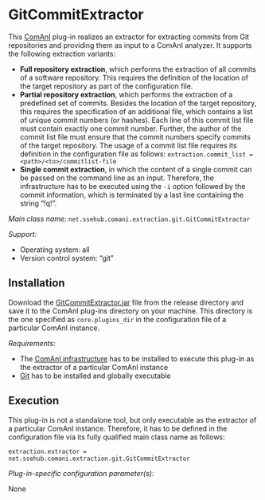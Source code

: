 # GitCommitExtractor
This [ComAnI](https://github.com/CommitAnalysisInfrastructure/ComAnI) plug-in realizes an extractor for extracting commits from Git repositories and providing them as input to a ComAnI analyzer. It supports the following extraction variants:

- **Full repository extraction**, which performs the extraction of all commits of a software repository. This requires the definition of the location of the target repository as part of the configuration file.
- **Partial repository extraction**, which performs the extraction of a predefined set of commits. Besides the location of the target repository, this requires the specification of an additional file, which contains a list of unique commit numbers (or hashes). Each line of this commit list file must contain exactly one commit number. Further, the author of the commit list file must ensure that the commit numbers specify commits of the target repository. The usage of a commit list file requires its definition in the configuration file as follows: `extraction.commit_list = <path>/<to>/commitlist-file`
- **Single commit extraction**, in which the content of a single commit can be passed on the command line as an input. Therefore, the infrastructure has to be executed using the `-i` option followed by the commit information, which is terminated by a last line containing the string “!q!”.

*Main class name:* `net.ssehub.comani.extraction.git.GitCommitExtractor`

*Support:*
- Operating system: all
- Version control system: “git”

## Installation
Download the [GitCommitExtractor.jar](/release/GitCommitExtractor.jar) file from the release directory and save it to the ComAnI plug-ins directory on your machine. This directory is the one specified as `core.plugins_dir` in the configuration file of a particular ComAnI instance.

*Requirements:*
- The [ComAnI infrastructure](https://github.com/CommitAnalysisInfrastructure/ComAnI) has to be installed to execute this plug-in as the extractor of a particular ComAnI instance
-	[Git](https://git-scm.com/) has to be installed and globally executable

## Execution
This plug-in is not a standalone tool, but only executable as the extractor of a particular ComAnI instance. Therefore, it has to be defined in the configuration file via its fully qualified main class name as follows:

`extraction.extractor = net.ssehub.comani.extraction.git.GitCommitExtractor`

*Plug-in-specific configuration parameter(s):*

None
